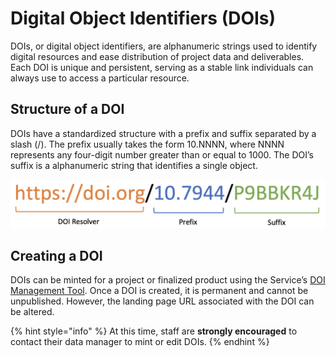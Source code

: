 # Digital Object Identifiers (DOIs)

DOIs, or digital object identifiers, are alphanumeric strings used to identify digital resources and ease distribution of project data and deliverables. Each DOI is unique and persistent, serving as a stable link individuals can always use to access a particular resource.

## Structure of a DOI

DOIs have a standardized structure with a prefix and suffix separated by a slash (/). The prefix usually takes the form 10.NNNN, where NNNN represents any four-digit number greater than or equal to 1000. The DOI’s suffix is a alphanumeric string that identifies a single object.

![](<../.gitbook/assets/image (68).png>)



## Creating a DOI

DOIs can be minted for a project or finalized product using the Service’s [DOI Management Tool](https://www1.usgs.gov/fws/doi/#/). Once a DOI is created, it is permanent and cannot be unpublished. However, the landing page URL associated with the DOI can be altered.

{% hint style="info" %}
At this time, staff are **strongly encouraged** to contact their data manager to mint or edit DOIs.
{% endhint %}
